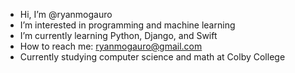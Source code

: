 - Hi, I’m @ryanmogauro
- I’m interested in programming and machine learning
- I’m currently learning Python, Django, and Swift
- How to reach me: ryanmogauro@gmail.com
- Currently studying computer science and math at Colby College

<!---
ryanmogauro/ryanmogauro is a ✨ special ✨ repository because its `README.md` (this file) appears on your GitHub profile.
You can click the Preview link to take a look at your changes.
--->
